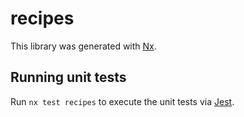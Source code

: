 # recipes

This library was generated with [Nx](https://nx.dev).

## Running unit tests

Run `nx test recipes` to execute the unit tests via [Jest](https://jestjs.io).
